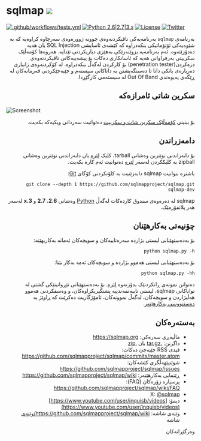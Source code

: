# sqlmap ![](https://i.imgur.com/fe85aVR.png)

[![.github/workflows/tests.yml](https://github.com/sqlmapproject/sqlmap/actions/workflows/tests.yml/badge.svg)](https://github.com/sqlmapproject/sqlmap/actions/workflows/tests.yml) [![Python 2.6|2.7|3.x](https://img.shields.io/badge/python-2.6|2.7|3.x-yellow.svg)](https://www.python.org/) [![License](https://img.shields.io/badge/license-GPLv2-red.svg)](https://raw.githubusercontent.com/sqlmapproject/sqlmap/master/LICENSE) [![Twitter](https://img.shields.io/badge/twitter-@sqlmap-blue.svg)](https://twitter.com/sqlmap)


<div dir=rtl>



بەرنامەی `sqlmap` بەرنامەیەکی تاقیکردنەوەی چوونە ژوورەوەی سەرچاوە کراوەیە کە بە شێوەیەکی ئۆتۆماتیکی بنکەدراوە کە کێشەی ئاسایشی SQL Injection یان هەیە دەدۆزێتەوە. ئەم بەرنامەیە بزوێنەرێکی بەهێزی دیاریکردنی تێدایە. هەروەها کۆمەڵێک سکریپتی بەرفراوانی هەیە کە ئاسانکاری دەکات بۆ پیشەییەکانی تاقیکردنەوەی دزەکردن(penetration tester) بۆ کارکردن لەگەڵ بنکەدراوە. لە کۆکردنەوەی زانیاری دەربارەی بانکی داتا تا دەستگەیشتن بە داتاکانی سیستەم و جێبەجێکردنی فەرمانەکان لە ڕێگەی پەیوەندی Out Of Band لە سیستەمی کارگێڕدا.


سکرین شاتی ئامرازەکە 
----


<div dir=ltr>



![Screenshot](https://raw.github.com/wiki/sqlmapproject/sqlmap/images/sqlmap_screenshot.png)


<div dir=rtl>

بۆ بینینی [کۆمەڵێک سکرین شات و سکریپت](https://github.com/sqlmapproject/sqlmap/wiki/Screenshots) دەتوانیت سەردانی ویکیەکە بکەیت.


دامەزراندن
----

بۆ دابەزاندنی نوێترین وەشانی tarball، کلیک [لێرە](https://github.com/sqlmapproject/sqlmap/tarball/master) یان دابەزاندنی نوێترین وەشانی zipball بە کلیککردن لەسەر [لێرە](https://github.com/sqlmapproject/sqlmap/zipball/master) دەتوانیت ئەم کارە بکەیت.

باشترە بتوانیت sqlmap دابەزێنیت بە کلۆنکردنی کۆگای [Git](https://github.com/sqlmapproject/sqlmap):

    git clone --depth 1 https://github.com/sqlmapproject/sqlmap.git sqlmap-dev

sqlmap لە دەرەوەی سندوق کاردەکات لەگەڵ [Python](https://www.python.org/download/) وەشانی **2.6**، **2.7** و **3.x** لەسەر هەر پلاتفۆرمێک.

چۆنیەتی بەکارهێنان
----

بۆ بەدەستهێنانی لیستی بژاردە سەرەتاییەکان و سویچەکان ئەمانە بەکاربهێنە:

    python sqlmap.py -h

بۆ بەدەستهێنانی لیستی هەموو بژاردە و سویچەکان ئەمە بەکار بێنا:

    python sqlmap.py -hh

دەتوانن نمونەی ڕانکردنێک بدۆزنەوە [لێرە](https://asciinema.org/a/46601).
بۆ بەدەستهێنانی تێڕوانینێکی گشتی لە تواناکانی sqlmap، لیستی تایبەتمەندییە پشتگیریکراوەکان، و وەسفکردنی هەموو هەڵبژاردن و سویچەکان، لەگەڵ نموونەکان، ئامۆژگاریت دەکرێت کە ڕاوێژ بە [دەستنووسی بەکارهێنەر](https://github.com/sqlmapproject/sqlmap/wiki/Usage).

بەستەرەکان
----

* ماڵپەڕی سەرەکی: https://sqlmap.org
* داگرتن: [.tar.gz](https://github.com/sqlmapproject/sqlmap/tarball/master) یان [.zip](https://github.com/sqlmapproject/sqlmap/zipball/master)
* فیدی RSS جێبەجێ دەکات: https://github.com/sqlmapproject/sqlmap/commits/master.atom
* شوێنپێهەڵگری کێشەکان: https://github.com/sqlmapproject/sqlmap/issues
* ڕێنمایی بەکارهێنەر: https://github.com/sqlmapproject/sqlmap/wiki
* پرسیارە زۆرەکان (FAQ): https://github.com/sqlmapproject/sqlmap/wiki/FAQ
* X: [@sqlmap](https://twitter.com/sqlmap)
* دیمۆ: [https://www.youtube.com/user/inquisb/videos](https://www.youtube.com/user/inquisb/videos)
* وێنەی شاشە: https://github.com/sqlmapproject/sqlmap/wiki/وێنەی شاشە

وەرگێڕانەکان
